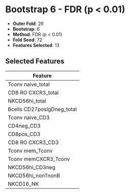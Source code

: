 # Bootstrap 6 - FDR (p < 0.01)

- **Outer Fold**: 26
- **Bootstrap**: 6
- **Method**: FDR (p < 0.01)
- **Fold Seed**: 72
- **Features Selected**: 13

## Selected Features

| Feature |
|---------|
| Tconv naive_total |
| CD8 RO CXCR3_total |
| NKCD56hi_total |
| Bcells CD27posIgDneg_total |
| Tconv naive_CD3 |
| CD4neg_CD3 |
| CD8pos_CD3 |
| CD8 RO CXCR3_CD3 |
| Tconv mem_Tconv |
| Tconv memCXCR3_Tconv |
| NKCD56hi_CD3neg |
| NKCD56hi_nonTnonB |
| NKCD16_NK |
